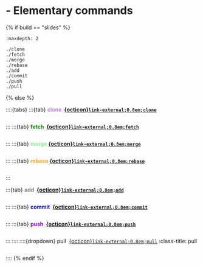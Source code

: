 # <i class="fab fa-git"></i> - Elementary commands

{% if build == "slides" %}
<!-- BUILDING THE SLIDES -->
```{toctree}
:maxdepth: 2

./clone
./fetch
./merge
./rebase
./add
./commit
./push
./pull
```
{% else %}
<!-- BUILDING THE PAGES -->
::::{tabs}
:::{tab} <strong style="color:#ca80e9">clone &nbsp;[{octicon}`link-external;0.8em;clone`](https://git-scm.com/docs/git-clone)</strong>
```{include} ./clone.md
```
:::
:::{tab} <strong style="color:green">fetch &nbsp;[{octicon}`link-external;0.8em;fetch`](https://git-scm.com/docs/git-fetch)</strong>
```{include} ./fetch.md
```
:::
:::{tab} <strong style="color:lightgreen">merge&nbsp;[{octicon}`link-external;0.8em;merge`](https://git-scm.com/docs/git-merge)</strong>
```{include} ./merge.md
```
:::
:::{tab} <strong style="color:orange">rebase&nbsp;[{octicon}`link-external;0.8em;rebase`](https://git-scm.com/docs/git-rebase)</strong>
```{include} ./rebase.md
```
:::

:::{tab} <strong style="color:gray">add &nbsp;[{octicon}`link-external;0.8em;add`](https://git-scm.com/docs/git-add)</strong>
```{include} ./add.md
```
:::
:::{tab} <strong style="color:blue">commit &nbsp;[{octicon}`link-external;0.8em;commit`](https://git-scm.com/docs/git-commit)</strong>
```{include} ./commit.md
```
:::
:::{tab} <strong style="color:darkviolet">push &nbsp;[{octicon}`link-external;0.8em;push`](https://git-scm.com/docs/git-push)</strong>
```{include} ./push.md
```
:::
::::
::::{dropdown} pull &nbsp;[{octicon}`link-external;0.8em;pull`](https://git-scm.com/docs/git-pull)
:class-title: pull
```{include} ./pull.md
```
::::
{% endif %}
